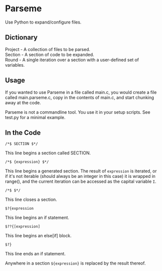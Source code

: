 Parseme
======

Use Python to expand/configure files.

Dictionary
---------

Project - A collection of files to be parsed.  
Section - A section of code to be expanded.  
Round   - A single iteration over a section with a user-defined set of variables.  

Usage
-----

If you wanted to use Parseme in a file called main.c, you would create a file called main.parseme.c, copy in the contents of main.c, and start chunking away at the code.

Parseme is not a commandline tool.  You use it in your setup scripts.  See test.py for a minimal example.

In the Code
----------

	/*$ SECTION $*/
This line begins a section called SECTION.

	/*$ {expression} $*/
This line begins a generated section.  The result of `expression` is iterated, or if it's not iterable (should always be an integer in this case) it is wrapped in range(), and the current iteration can be accessed as the capital variable `I`.

	/*$ $*/
This line closes a section.

	$?{expression
This line begins an if statement.

	$??{[expression]
This line begins an else[if] block.

	$?}
This line ends an if statement.

Anywhere in a section `${expression}` is replaced by the result thereof.
